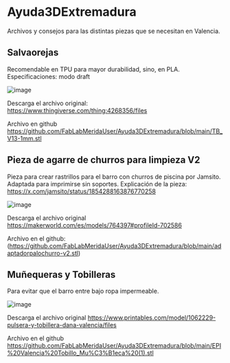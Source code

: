 # Ayuda3DExtremadura
Archivos y consejos para las distintas piezas que se necesitan en Valencia.

## Salvaorejas
Recomendable en TPU para mayor durabilidad, sino, en PLA. 
Especificaciones: modo draft

![image](https://github.com/user-attachments/assets/808740e1-3f5d-499f-b899-51400b981dd9)

Descarga el archivo original:
https://www.thingiverse.com/thing:4268356/files 

Archivo en github
https://github.com/FabLabMeridaUser/Ayuda3DExtremadura/blob/main/TB_V13-1mm.stl 

## Pieza de agarre de churros para limpieza V2
Pieza para crear rastrillos para el barro con churros de piscina por Jamsito. Adaptada para imprimirse sin soportes.
Explicación de la pieza: https://x.com/jamsito/status/1854288163876770258 

![image](https://github.com/user-attachments/assets/79a8b424-e052-4fa1-a4dc-afc19b108fc8)



Descarga el archivo original
https://makerworld.com/es/models/764397#profileId-702586

Archivo en el github: 
(https://github.com/FabLabMeridaUser/Ayuda3DExtremadura/blob/main/adaptadorpalochurro-v2.stl)

## Muñequeras y Tobilleras
Para evitar que el barro entre bajo ropa impermeable.

![image](https://github.com/user-attachments/assets/1b063ec8-6c0e-4df8-b5c6-d53196891d66)


Descarga el archivo original
https://www.printables.com/model/1062229-pulsera-y-tobillera-dana-valencia/files

Archivo en el github
https://github.com/FabLabMeridaUser/Ayuda3DExtremadura/blob/main/EPI%20Valencia%20Tobillo_Mu%C3%B1eca%20(1).stl 

